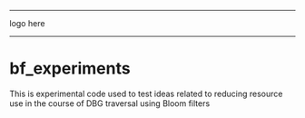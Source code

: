 **********************************************
logo here
**********************************************

# bf_experiments
This is experimental code used to test ideas related to reducing resource use in the course of DBG traversal using Bloom filters
